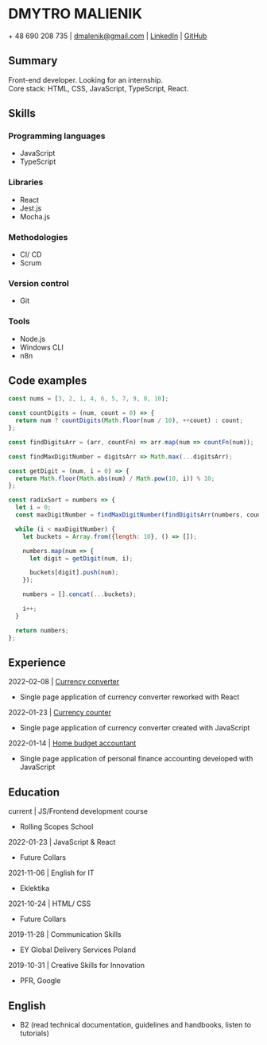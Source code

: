 # DMYTRO MALIENIK

\+ 48 690 208 735 | dmalenik@gmail.com | [LinkedIn](https://www.linkedin.com/in/dmitriy-m-137a735b/) | [GitHub](https://github.com/dmalenik)

## Summary

Front-end developer. Looking for an internship.  
Core stack: HTML, CSS, JavaScript, TypeScript, React.

## Skills

### Programming languages

- JavaScript
- TypeScript

### Libraries

- React
- Jest.js
- Mocha.js

### Methodologies

- CI/ CD
- Scrum

### Version control

- Git

### Tools

- Node.js
- Windows CLI
- n8n

## Code examples

``` JavaScript
const nums = [3, 2, 1, 4, 6, 5, 7, 9, 8, 10];

const countDigits = (num, count = 0) => {
  return num ? countDigits(Math.floor(num / 10), ++count) : count;
};

const findDigitsArr = (arr, countFn) => arr.map(num => countFn(num));

const findMaxDigitNumber = digitsArr => Math.max(...digitsArr);

const getDigit = (num, i = 0) => {
  return Math.floor(Math.abs(num) / Math.pow(10, i)) % 10; 
};

const radixSort = numbers => {
  let i = 0;
  const maxDigitNumber = findMaxDigitNumber(findDigitsArr(numbers, countDigits));

  while (i < maxDigitNumber) {
    let buckets = Array.from({length: 10}, () => []);

    numbers.map(num => {
      let digit = getDigit(num, i);

      buckets[digit].push(num);
    });

    numbers = [].concat(...buckets);

    i++;
  }

  return numbers;
};
```

## Experience

2022-02-08 | [Currency converter](https://github.com/dmalenik/currencyconverter)

- Single page application of currency converter reworked with React

2022-01-23 | [Currency counter](https://github.com/dmalenik/project-4-220116.github.io)

- Single page application of currency converter created with JavaScript

2022-01-14 | [Home budget accountant](https://github.com/dmalenik/project-3-211210.github.io)

- Single page application of personal finance accounting developed with JavaScript

## Education

current | JS/Frontend development course

- Rolling Scopes School

2022-01-23 | JavaScript & React

- Future Collars

2021-11-06 | English for IT

- Eklektika

2021-10-24 | HTML/ CSS

- Future Collars

2019-11-28 | Communication Skills

- EY Global Delivery Services Poland

2019-10-31 | Creative Skills for Innovation

- PFR, Google

## English

- B2 (read technical documentation, guidelines and handbooks, listen to tutorials)
